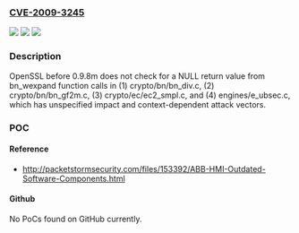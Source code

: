 ### [CVE-2009-3245](https://cve.mitre.org/cgi-bin/cvename.cgi?name=CVE-2009-3245)
![](https://img.shields.io/static/v1?label=Product&message=n%2Fa&color=blue)
![](https://img.shields.io/static/v1?label=Version&message=n%2Fa&color=blue)
![](https://img.shields.io/static/v1?label=Vulnerability&message=n%2Fa&color=brighgreen)

### Description

OpenSSL before 0.9.8m does not check for a NULL return value from bn_wexpand function calls in (1) crypto/bn/bn_div.c, (2) crypto/bn/bn_gf2m.c, (3) crypto/ec/ec2_smpl.c, and (4) engines/e_ubsec.c, which has unspecified impact and context-dependent attack vectors.

### POC

#### Reference
- http://packetstormsecurity.com/files/153392/ABB-HMI-Outdated-Software-Components.html

#### Github
No PoCs found on GitHub currently.

